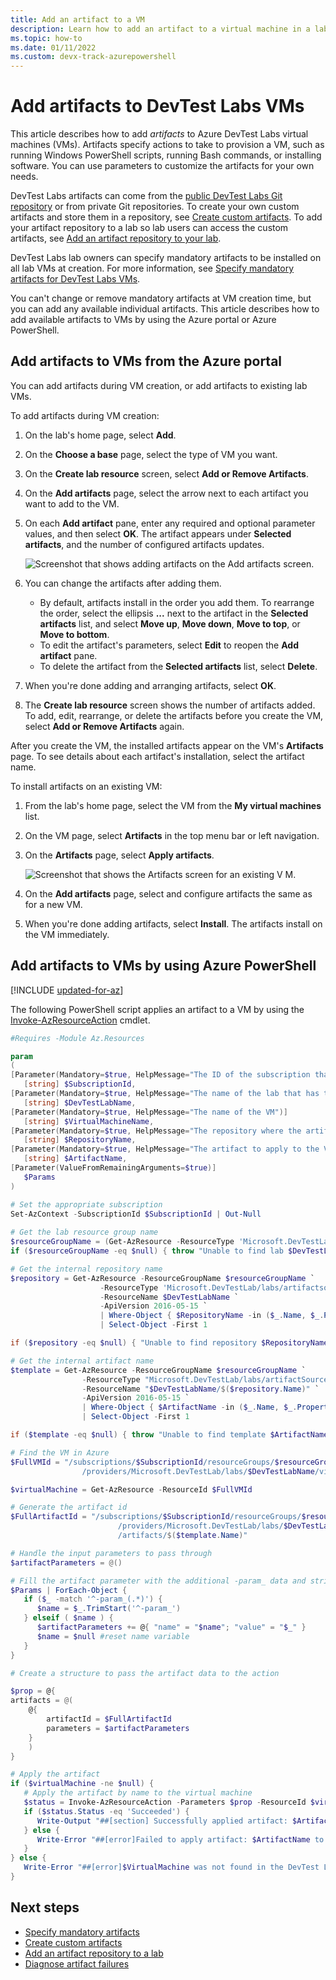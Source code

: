 ```yaml
---
title: Add an artifact to a VM
description: Learn how to add an artifact to a virtual machine in a lab in Azure DevTest Labs.
ms.topic: how-to
ms.date: 01/11/2022
ms.custom: devx-track-azurepowershell
---
```


# Add artifacts to DevTest Labs VMs

This article describes how to add *artifacts* to Azure DevTest Labs virtual machines (VMs). Artifacts specify actions to take to provision a VM, such as running Windows PowerShell scripts, running Bash commands, or installing software. You can use parameters to customize the artifacts for your own needs.

DevTest Labs artifacts can come from the [public DevTest Labs Git repository](https://github.com/Azure/azure-devtestlab/tree/master/Artifacts) or from private Git repositories. To create your own custom artifacts and store them in a repository, see [Create custom artifacts](devtest-lab-artifact-author.md). To add your artifact repository to a lab so lab users can access the custom artifacts, see [Add an artifact repository to your lab](add-artifact-repository.md).

DevTest Labs lab owners can specify mandatory artifacts to be installed on all lab VMs at creation. For more information, see [Specify mandatory artifacts for DevTest Labs VMs](devtest-lab-mandatory-artifacts.md).

You can't change or remove mandatory artifacts at VM creation time, but you can add any available individual artifacts. This article describes how to add available artifacts to VMs by using the Azure portal or Azure PowerShell.

## Add artifacts to VMs from the Azure portal

You can add artifacts during VM creation, or add artifacts to existing lab VMs.

To add artifacts during VM creation:

1. On the lab's home page, select **Add**.
1. On the **Choose a base** page, select the type of VM you want.
1. On the **Create lab resource** screen, select **Add or Remove Artifacts**.
1. On the **Add artifacts** page, select the arrow next to each artifact you want to add to the VM.
1. On each **Add artifact** pane, enter any required and optional parameter values, and then select **OK**. The artifact appears under **Selected artifacts**, and the number of configured artifacts updates.

   ![Screenshot that shows adding artifacts on the Add artifacts screen.](media/add-artifact-vm/devtestlab-add-artifacts-blade-selected-artifacts.png)

1. You can change the artifacts after adding them.

   - By default, artifacts install in the order you add them. To rearrange the order, select the ellipsis **...** next to the artifact in the **Selected artifacts** list, and select **Move up**, **Move down**, **Move to top**, or **Move to bottom**.
   - To edit the artifact's parameters, select **Edit** to reopen the **Add artifact** pane.
   - To delete the artifact from the **Selected artifacts** list, select **Delete**.

1. When you're done adding and arranging artifacts, select **OK**.
1. The **Create lab resource** screen shows the number of artifacts added. To add, edit, rearrange, or delete the artifacts before you create the VM, select **Add or Remove Artifacts** again.

After you create the VM, the installed artifacts appear on the VM's **Artifacts** page. To see details about each artifact's installation, select the artifact name.

To install artifacts on an existing VM:

1. From the lab's home page, select the VM from the **My virtual machines** list.
1. On the VM page, select **Artifacts** in the top menu bar or left navigation.
1. On the **Artifacts** page, select **Apply artifacts**.

   ![Screenshot that shows the Artifacts screen for an existing V M.](media/add-artifact-vm/artifacts.png)

1. On the **Add artifacts** page, select and configure artifacts the same as for a new VM.
1. When you're done adding artifacts, select **Install**. The artifacts install on the VM immediately.

## Add artifacts to VMs by using Azure PowerShell

[!INCLUDE [updated-for-az](../../includes/updated-for-az.md)]

The following PowerShell script applies an artifact to a VM by using the [Invoke-AzResourceAction](/powershell/module/az.resources/invoke-azresourceaction) cmdlet.

```powershell
#Requires -Module Az.Resources

param
(
[Parameter(Mandatory=$true, HelpMessage="The ID of the subscription that contains the lab")]
   [string] $SubscriptionId,
[Parameter(Mandatory=$true, HelpMessage="The name of the lab that has the VM")]
   [string] $DevTestLabName,
[Parameter(Mandatory=$true, HelpMessage="The name of the VM")]
   [string] $VirtualMachineName,
[Parameter(Mandatory=$true, HelpMessage="The repository where the artifact is stored")]
   [string] $RepositoryName,
[Parameter(Mandatory=$true, HelpMessage="The artifact to apply to the VM")]
   [string] $ArtifactName,
[Parameter(ValueFromRemainingArguments=$true)]
   $Params
)

# Set the appropriate subscription
Set-AzContext -SubscriptionId $SubscriptionId | Out-Null
 
# Get the lab resource group name
$resourceGroupName = (Get-AzResource -ResourceType 'Microsoft.DevTestLab/labs' | Where-Object { $_.Name -eq $DevTestLabName}).ResourceGroupName
if ($resourceGroupName -eq $null) { throw "Unable to find lab $DevTestLabName in subscription $SubscriptionId." }

# Get the internal repository name
$repository = Get-AzResource -ResourceGroupName $resourceGroupName `
                    -ResourceType 'Microsoft.DevTestLab/labs/artifactsources' `
                    -ResourceName $DevTestLabName `
                    -ApiVersion 2016-05-15 `
                    | Where-Object { $RepositoryName -in ($_.Name, $_.Properties.displayName) } `
                    | Select-Object -First 1

if ($repository -eq $null) { "Unable to find repository $RepositoryName in lab $DevTestLabName." }

# Get the internal artifact name
$template = Get-AzResource -ResourceGroupName $resourceGroupName `
                -ResourceType "Microsoft.DevTestLab/labs/artifactSources/artifacts" `
                -ResourceName "$DevTestLabName/$($repository.Name)" `
                -ApiVersion 2016-05-15 `
                | Where-Object { $ArtifactName -in ($_.Name, $_.Properties.title) } `
                | Select-Object -First 1

if ($template -eq $null) { throw "Unable to find template $ArtifactName in lab $DevTestLabName." }

# Find the VM in Azure
$FullVMId = "/subscriptions/$SubscriptionId/resourceGroups/$resourceGroupName`
                /providers/Microsoft.DevTestLab/labs/$DevTestLabName/virtualmachines/$virtualMachineName"

$virtualMachine = Get-AzResource -ResourceId $FullVMId

# Generate the artifact id
$FullArtifactId = "/subscriptions/$SubscriptionId/resourceGroups/$resourceGroupName`
                        /providers/Microsoft.DevTestLab/labs/$DevTestLabName/artifactSources/$($repository.Name)`
                        /artifacts/$($template.Name)"

# Handle the input parameters to pass through
$artifactParameters = @()

# Fill the artifact parameter with the additional -param_ data and strip off the -param_
$Params | ForEach-Object {
   if ($_ -match '^-param_(.*)') {
      $name = $_.TrimStart('^-param_')
   } elseif ( $name ) {
      $artifactParameters += @{ "name" = "$name"; "value" = "$_" }
      $name = $null #reset name variable
   }
}

# Create a structure to pass the artifact data to the action

$prop = @{
artifacts = @(
    @{
        artifactId = $FullArtifactId
        parameters = $artifactParameters
    }
    )
}

# Apply the artifact
if ($virtualMachine -ne $null) {
   # Apply the artifact by name to the virtual machine
   $status = Invoke-AzResourceAction -Parameters $prop -ResourceId $virtualMachine.ResourceId -Action "applyArtifacts" -ApiVersion 2016-05-15 -Force
   if ($status.Status -eq 'Succeeded') {
      Write-Output "##[section] Successfully applied artifact: $ArtifactName to $VirtualMachineName"
   } else {
      Write-Error "##[error]Failed to apply artifact: $ArtifactName to $VirtualMachineName"
   }
} else {
   Write-Error "##[error]$VirtualMachine was not found in the DevTest Lab, unable to apply the artifact"
}

```

## Next steps

- [Specify mandatory artifacts](devtest-lab-mandatory-artifacts.md)
- [Create custom artifacts](devtest-lab-artifact-author.md)
- [Add an artifact repository to a lab](devtest-lab-artifact-author.md)
- [Diagnose artifact failures](devtest-lab-troubleshoot-artifact-failure.md)
